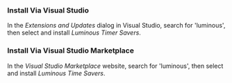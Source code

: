 ### Install Via Visual Studio

In the *Extensions and Updates* dialog in Visual Studio, search for 'luminous',
then select and install *Luminous Timer Savers*.

### Install Via Visual Studio Marketplace

In the *Visual Studio Marketplace* website, search for 'luminous',
then select and install *Luminous Time Savers*.

